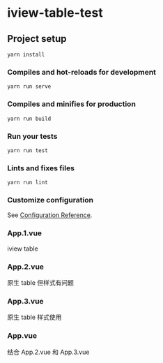 # iview-table-test

## Project setup
```
yarn install
```

### Compiles and hot-reloads for development
```
yarn run serve
```

### Compiles and minifies for production
```
yarn run build
```

### Run your tests
```
yarn run test
```

### Lints and fixes files
```
yarn run lint
```

### Customize configuration
See [Configuration Reference](https://cli.vuejs.org/config/).

### App.1.vue

iview table

### App.2.vue

原生 table 但样式有问题

### App.3.vue

原生 table 样式使用

### App.vue

结合 App.2.vue 和 App.3.vue